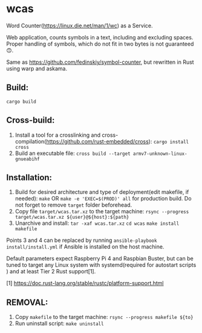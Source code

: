 # wcas
Word Counter(https://linux.die.net/man/1/wc) as a Service.

Web application, counts symbols in a text, including and excluding spaces. Proper handling of symbols, which do not fit in two bytes is not guaranteed 🙃.

Same as https://github.com/fedinskiy/symbol-counter, but rewritten in Rust using warp and askama.

## Build:
`cargo build`


## Cross-build:
1. Install a tool for a crosslinking and cross-compilation(https://github.com/rust-embedded/cross):
`cargo install cross`
2. Build an executable file:
`cross build --target armv7-unknown-linux-gnueabihf`


## Installation:
1. Build for desired architecture and type of deployment(edit makefile, if needed):
`make`
OR
`make -e 'EXEC=$(PROD)' all` for production build. Do not forget to remove `target` folder beforehead.
2. Copy file `target/wcas.tar.xz` to the target machine:
`rsync --progress target/wcas.tar.xz ${user}@${host}:${path}`
3. Unarchive and install:
`tar -xaf wcas.tar.xz`
`cd wcas`
`make install makefile`
 
 Points 3 and 4 can be replaced by running `ansible-playbook install/install.yml` if Ansible is installed on the host machine.

Default parameters expect Raspberry Pi 4 and Raspbian Buster, but can be tuned to target any Linux system with systemd(required for autostart scripts ) and at least Tier 2 Rust support[1].

[1] https://doc.rust-lang.org/stable/rustc/platform-support.html


## REMOVAL:
1. Copy `makefile` to the target machine:
`rsync --progress makefile ${to}`
2. Run uninstall script:
`make uninstall`
